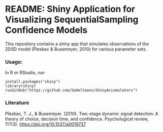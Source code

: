 README: Shiny Application for Visualizing SequentialSampling Confidence Models
====

This repository contains a shiny app that simulates observations of the 2DSD model (Pleskac & Busemeyer, 2010) for various parameter sets. 

### Usage:
In R or RStudio, run
```
install.packages("shiny")
library(shiny)
runGitHub("https://github.com/SeHellmann/ShinyAccumulators")
```

### Literature
Pleskac, T. J., & Busemeyer. (2010). Two-stage dynamic signal
detection: A theory of choice, decision time, and
confidence. Psychological review, 117(3). https://doi.org/10.1037/a0019737